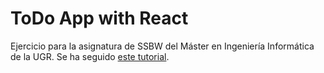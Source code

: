# ToDo App with React

Ejercicio para la asignatura de SSBW del Máster en Ingeniería Informática de la UGR. Se ha seguido [este tutorial](https://ibaslogic.com/react-tutorial-for-beginners/).